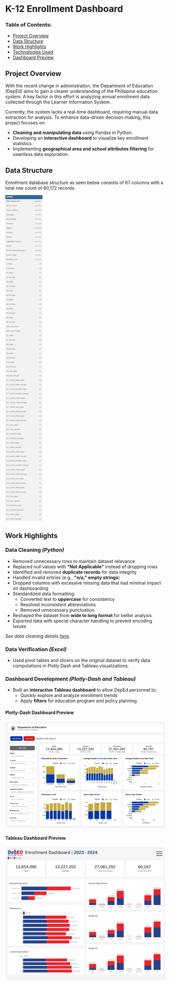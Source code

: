 # K-12 Enrollment Dashboard  

### **Table of Contents:**
- [Project Overview](#project-overview)
- [Data Structure](#data-structure)
- [Work Highlights](#work-highlights)
- [Technologies Used](#technologies-used)
- [Dashboard Preview](#dashboard-preview)

## Project Overview  
With the recent change in administration, the Department of Education (DepEd) aims to gain a clearer understanding of the Philippine education system. A key factor in this effort is analyzing annual enrollment data collected through the Learner Information System.

Currently, the system lacks a real-time dashboard, requiring manual data extraction for analysis. To enhance data-driven decision-making, this project focuses on:

- **Cleaning and manipulating data** using Pandas in Python
- Developing an **interactive dashboard** to visualize key enrollment statistics.
- Implementing **geographical area and school attributes filtering** for seamless data exploration.

## Data Structure
Enrollment database structure as seen below consists of 67 columns with a total row count of 60,172 records.

![alt text](Enrollment_ERD.png)

## Work Highlights 

### Data Cleaning *(Python)*  
- Removed unnecessary rows to maintain dataset relevance  
- Replaced null values with **"Not Applicable"** instead of dropping rows  
- Identified and removed **duplicate records** for data integrity  
- Handled invalid entries (e.g., **"n/a," empty strings**)  
- Dropped columns with excessive missing data that had minimal impact on dashboarding  
- Standardized data formatting:  
  - Converted text to **uppercase** for consistency  
  - Resolved inconsistent abbreviations  
  - Removed unnecessary punctuation  
- Reshaped the dataset from **wide to long format** for better analysis  
- Exported data with special character handling to prevent encoding issues

*See data cleaning details [here](data_cleaning_tableau-dashboarding.ipynb).*

### Data Verification *(Excel)*
- Used pivot tables and slicers on the original dataset to verify data computations in Plotly Dash and Tableau visualizations.



### Dashboard Development *(Plotly-Dash and Tableau)*
- Built an **interactive Tableau dashboard** to allow DepEd personnel to:  
  - Quickly explore and analyze enrollment trends
  - Apply **filters** for education program and policy planning

#### Plotly-Dash Dashboard Preview  

![alt text](Plotly-Dash_Dashboard.png)


#### Tableau Dashboard Preview
![alt text](Tableau_Dashboard.png)
